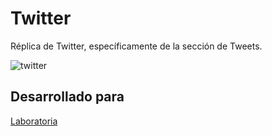 # Twitter
Réplica de Twitter, específicamente de la sección de Tweets.

![twitter](https://user-images.githubusercontent.com/32284126/37982064-cb475dfe-31c5-11e8-80d1-747e96f6981e.png)

## Desarrollado para 
[Laboratoria](http://laboratoria.la)
